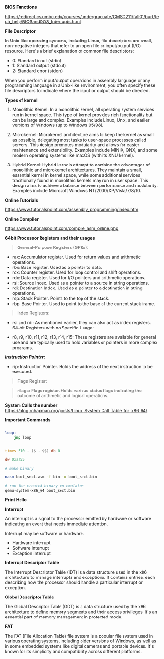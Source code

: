 **BIOS Functions**

https://redirect.cs.umbc.edu/courses/undergraduate/CMSC211/fall01/burt/tech_help/BIOSandDOS_Interrupts.html

**File Descriptor**

In Unix-like operating systems, including Linux, file descriptors are small, non-negative integers that refer to an open file or input/output (I/O) resource. Here's a brief explanation of common file descriptors:

- 0: Standard input (stdin)
- 1: Standard output (stdout)
- 2: Standard error (stderr)

When you perform input/output operations in assembly language or any programming language in a Unix-like environment, you often specify these file descriptors to indicate where the input or output should be directed.

**Types of kernel**

1. Monolithic Kernel: In a monolithic kernel, all operating system services run in kernel space. This type of kernel provides rich functionality but can be large and complex. Examples include Linux, Unix, and earlier versions of Windows (up to Windows 95/98).

2. Microkernel: Microkernel architecture aims to keep the kernel as small as possible, delegating most tasks to user-space processes called servers. This design promotes modularity and allows for easier maintenance and extensibility. Examples include MINIX, QNX, and some modern operating systems like macOS (with its XNU kernel).

3. Hybrid Kernel: Hybrid kernels attempt to combine the advantages of monolithic and microkernel architectures. They maintain a small, essential kernel in kernel space, while some additional services traditionally found in monolithic kernels may run in user space. This design aims to achieve a balance between performance and modularity. Examples include Microsoft Windows NT/2000/XP/Vista/7/8/10.

**Online Tutorials**

https://www.tutorialspoint.com/assembly_programming/index.htm

**Online Compiler**

https://www.tutorialspoint.com/compile_asm_online.php

**64bit Processor Registers and their usages**

> General-Purpose Registers (GPRs):

- rax: Accumulator register. Used for return values and arithmetic operations.
- rbx: Base register. Used as a pointer to data.
- rcx: Counter register. Used for loop control and shift operations.
- rdx: Data register. Used for I/O pointers and arithmetic operations.
- rsi: Source Index. Used as a pointer to a source in string operations.
- rdi: Destination Index. Used as a pointer to a destination in string operations.
- rsp: Stack Pointer. Points to the top of the stack.
- rbp: Base Pointer. Used to point to the base of the current stack frame.

> Index Registers:

- rsi and rdi: As mentioned earlier, they can also act as index registers.
  64-bit Registers with no Specific Usage:

- r8, r9, r10, r11, r12, r13, r14, r15: These registers are available for general use and are typically used to hold variables or pointers in more complex programs.

**_Instruction Pointer:_**

- rip: Instruction Pointer. Holds the address of the next instruction to be executed.

> Flags Register:

> rflags: Flags register. Holds various status flags indicating the outcome of arithmetic and logical operations.

**System Calls the number**
https://blog.rchapman.org/posts/Linux_System_Call_Table_for_x86_64/

**Important Commands**

```asm

loop:
    jmp loop


times 510 - ($ - $$) db 0

dw 0xaa55


```

```bash
# make binary

nasm boot_sect.asm -f bin -o boot_sect.bin

# run the created binary on emulator
qemu-system-x86_64 boot_sect.bin
```

**Print Hello**

**Interrupt**

An interrupt is a signal to the processor emitted by hardware or software indicating an event that needs immediate attention.

Interrupt may be software or hardware.

- Hardware interrupt
- Software interrupt
- Exception interrupt

**Interrupt Descriptor Table**

The Interrupt Descriptor Table (IDT) is a data structure used in the x86 architecture to manage interrupts and exceptions. It contains entries, each describing how the processor should handle a particular interrupt or exception.

**Global Descriptor Table**

The Global Descriptor Table (GDT) is a data structure used by the x86 architecture to define memory segments and their access privileges. It's an essential part of memory management in protected mode.

**FAT**

The FAT (File Allocation Table) file system is a popular file system used in various operating systems, including older versions of Windows, as well as in some embedded systems like digital cameras and portable devices. It's known for its simplicity and compatibility across different platforms.

